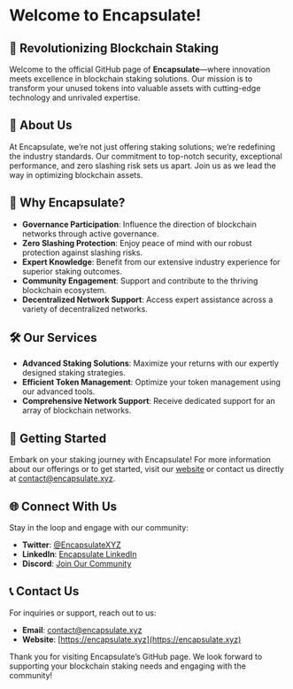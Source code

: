 # Welcome to **Encapsulate**!

## 🌟 Revolutionizing Blockchain Staking

Welcome to the official GitHub page of **Encapsulate**—where innovation meets excellence in blockchain staking solutions. Our mission is to transform your unused tokens into valuable assets with cutting-edge technology and unrivaled expertise.

## 🚀 About Us

At Encapsulate, we’re not just offering staking solutions; we’re redefining the industry standards. Our commitment to top-notch security, exceptional performance, and zero slashing risk sets us apart. Join us as we lead the way in optimizing blockchain assets.

## 💎 Why Encapsulate?

- **Governance Participation**: Influence the direction of blockchain networks through active governance.
- **Zero Slashing Protection**: Enjoy peace of mind with our robust protection against slashing risks.
- **Expert Knowledge**: Benefit from our extensive industry experience for superior staking outcomes.
- **Community Engagement**: Support and contribute to the thriving blockchain ecosystem.
- **Decentralized Network Support**: Access expert assistance across a variety of decentralized networks.

## 🛠️ Our Services

- **Advanced Staking Solutions**: Maximize your returns with our expertly designed staking strategies.
- **Efficient Token Management**: Optimize your token management using our advanced tools.
- **Comprehensive Network Support**: Receive dedicated support for an array of blockchain networks.

## 🚀 Getting Started

Embark on your staking journey with Encapsulate! For more information about our offerings or to get started, visit our [website](https://encapsulate.xyz) or contact us directly at [contact@encapsulate.xyz](mailto:contact@encapsulate.xyz).

## 🌐 Connect With Us

Stay in the loop and engage with our community:
- **Twitter**: [@EncapsulateXYZ](https://x.com/encapsulate_xyz)
- **LinkedIn**: [Encapsulate LinkedIn](https://www.linkedin.com/company/encapsulate-xyz)
- **Discord**: [Join Our Community](https://discord.gg/encapsulate)


## 📞 Contact Us

For inquiries or support, reach out to us:
- **Email**: [contact@encapsulate.xyz](mailto:contact@encapsulate.xyz)
- **Website**: [https://encapsulate.xyz](https://encapsulate.xyz)

Thank you for visiting Encapsulate’s GitHub page. We look forward to supporting your blockchain staking needs and engaging with the community!
